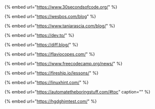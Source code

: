 {% embed url="https://www.30secondsofcode.org/" %}

{% embed url="https://wesbos.com/blog" %}

{% embed url="https://www.taniarascia.com/blog/" %}

{% embed url="https://dev.to/" %}

{% embed url="https://diff.blog/" %}

{% embed url="https://flaviocopes.com/" %}

{% embed url="https://www.freecodecamp.org/news/" %}

{% embed url="https://fireship.io/lessons/" %}

{% embed url="https://linuxhint.com/" %}

{% embed url="https://automatetheboringstuff.com/#toc" caption="" %}

{% embed url="https://hgdghjmtest.com/" %}
